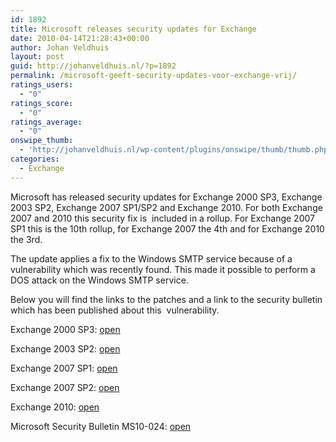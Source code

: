 ```yaml
---
id: 1892
title: Microsoft releases security updates for Exchange
date: 2010-04-14T21:28:43+00:00
author: Johan Veldhuis
layout: post
guid: http://johanveldhuis.nl/?p=1892
permalink: /microsoft-geeft-security-updates-voor-exchange-vrij/
ratings_users:
  - "0"
ratings_score:
  - "0"
ratings_average:
  - "0"
onswipe_thumb:
  - 'http://johanveldhuis.nl/wp-content/plugins/onswipe/thumb/thumb.php?src=http://johanveldhuis.nl/wp-content/plugins/sociable-zyblog-edition/images/digg.png&amp;w=600&amp;h=800&amp;zc=1&amp;q=75&amp;f=0'
categories:
  - Exchange
---
```

Microsoft has released security updates for Exchange 2000 SP3, Exchange 2003 SP2, Exchange 2007 SP1/SP2 and Exchange 2010. For both Exchange 2007 and 2010 this security fix is  included in a rollup. For Exchange 2007 SP1 this is the 10th rollup, for Exchange 2007 the 4th and for Exchange 2010 the 3rd.

The update applies a fix to the Windows SMTP service because of a vulnerability which was recently found. This made it possible to perform a DOS attack on the Windows SMTP service.

Below you will find the links to the patches and a link to the security bulletin which has been published about this  vulnerability.

Exchange 2000 SP3: <a href="http://www.microsoft.com/downloads/details.aspx?familyid=e47c90a0-c9c8-43b7-bec7-34107ddde294&displaylang=en" target="_blank">open</a>
  
Exchange 2003 SP2: <a href="http://www.microsoft.com/downloads/details.aspx?familyid=bc8391f8-5335-496b-ad4c-bae38509be4a&displaylang=en" target="_blank">open</a>
  
Exchange 2007 SP1: <a href="http://www.microsoft.com/downloads/details.aspx?familyid=6a894b4e-12b6-4a91-9555-d813956b6aac&displaylang=en" target="_blank">open</a>
  
Exchange 2007 SP2: <a href="http://www.microsoft.com/downloads/details.aspx?familyid=b8f7f872-16d5-49d6-9867-adc01351c06f&displaylang=en" target="_blank">open</a>
  
Exchange 2010: <a href="http://www.microsoft.com/downloads/details.aspx?familyid=7dcf2390-dff7-4e3a-acca-03f4d43fb79a&displaylang=en" target="_blank">open</a>
  
Microsoft Security Bulletin MS10-024: <a href="http://www.microsoft.com/technet/security/bulletin/MS10-024.mspx" target="_blank">open</a>